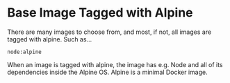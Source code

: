 # Base Image Tagged with Alpine
There are many images to choose from, and most, if not, all images are tagged with alpine. Such as...
```
node:alpine
```
When an image is tagged with alpine, the image has e.g. Node and all of its dependencies inside the Alpine OS. Alpine is a minimal Docker image.
